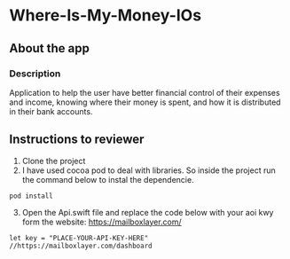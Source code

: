# Where-Is-My-Money-IOs

## About the app

### Description
Application to help the user have better financial control of their expenses and income, knowing where their money is spent, and how it is distributed in their bank accounts.


## Instructions to reviewer

1. Clone the project
2. I have used cocoa pod to deal with libraries. So inside the project run the command below to instal the dependencie.
```
pod install
```
3. Open the Api.swift file and replace the code below with your aoi kwy form the website: https://mailboxlayer.com/
```
let key = "PLACE-YOUR-API-KEY-HERE" //https://mailboxlayer.com/dashboard
```
